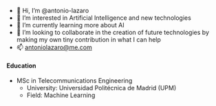 - 👋 Hi, I’m @antonio-lazaro
- 👀 I’m interested in Artificial Intelligence and new technologies
- 🌱 I’m currently learning more about AI
- 💞️ I’m looking to collaborate in the creation of future technologies by making my own tiny contribution in what I can help
- 📫 antoniolazaro@me.com

#### Education

- MSc in Telecommunications Engineering
  - University: Universidad Politécnica de Madrid (UPM)
  - Field: Machine Learning
